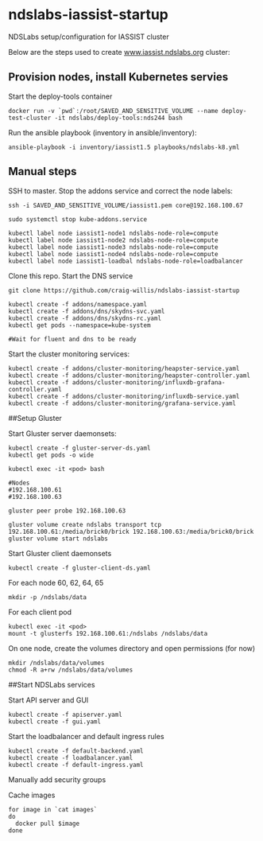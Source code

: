 # ndslabs-iassist-startup
NDSLabs setup/configuration for IASSIST cluster

Below are the steps used to create www.iassist.ndslabs.org cluster:


## Provision nodes, install Kubernetes servies
Start the deploy-tools container
```
docker run -v `pwd`:/root/SAVED_AND_SENSITIVE_VOLUME --name deploy-test-cluster -it ndslabs/deploy-tools:nds244 bash
```

Run the ansible playbook (inventory in ansible/inventory):
```
ansible-playbook -i inventory/iassist1.5 playbooks/ndslabs-k8.yml
```

## Manual steps 

SSH to master.  Stop the addons service and correct the node labels:
```
ssh -i SAVED_AND_SENSITIVE_VOLUME/iassist1.pem core@192.168.100.67

sudo systemctl stop kube-addons.service

kubectl label node iassist1-node1 ndslabs-node-role=compute
kubectl label node iassist1-node2 ndslabs-node-role=compute
kubectl label node iassist1-node3 ndslabs-node-role=compute
kubectl label node iassist1-node4 ndslabs-node-role=compute
kubectl label node iassist1-loadbal ndslabs-node-role=loadbalancer
```

Clone this repo. Start the DNS service
```
git clone https://github.com/craig-willis/ndslabs-iassist-startup

kubectl create -f addons/namespace.yaml
kubectl create -f addons/dns/skydns-svc.yaml 
kubectl create -f addons/dns/skydns-rc.yaml 
kubectl get pods --namespace=kube-system

#Wait for fluent and dns to be ready
```

Start the cluster monitoring services:
```
kubectl create -f addons/cluster-monitoring/heapster-service.yaml
kubectl create -f addons/cluster-monitoring/heapster-controller.yaml
kubectl create -f addons/cluster-monitoring/influxdb-grafana-controller.yaml
kubectl create -f addons/cluster-monitoring/influxdb-service.yaml
kubectl create -f addons/cluster-monitoring/grafana-service.yaml
```


##Setup Gluster

Start Gluster server daemonsets:
```
kubectl create -f gluster-server-ds.yaml
kubectl get pods -o wide

kubectl exec -it <pod> bash

#Nodes
#192.168.100.61
#192.168.100.63

gluster peer probe 192.168.100.63

gluster volume create ndslabs transport tcp 192.168.100.61:/media/brick0/brick 192.168.100.63:/media/brick0/brick
gluster volume start ndslabs
```

Start Gluster client daemonsets
```
kubectl create -f gluster-client-ds.yaml
```

For each node 60, 62, 64, 65
```
mkdir -p /ndslabs/data
```

For each client pod
```
kubectl exec -it <pod>
mount -t glusterfs 192.168.100.61:/ndslabs /ndslabs/data
```

On one node, create the volumes directory and open permissions (for now)
```
mkdir /ndslabs/data/volumes
chmod -R a+rw /ndslabs/data/volumes
```

##Start NDSLabs services

Start API server and GUI
```
kubectl create -f apiserver.yaml
kubectl create -f gui.yaml
```

Start the loadbalancer and default ingress rules
```
kubectl create -f default-backend.yaml
kubectl create -f loadbalancer.yaml
kubectl create -f default-ingress.yaml
```

Manually add security groups


Cache images
```
for image in `cat images`
do
  docker pull $image
done
```

